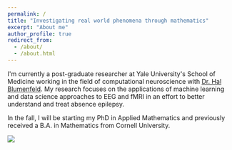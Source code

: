 ```yaml
---
permalink: /
title: "Investigating real world phenomena through mathematics"
excerpt: "About me"
author_profile: true
redirect_from: 
  - /about/
  - /about.html
---
```


I'm currently a post-graduate researcher at Yale University's School of Medicine working in the field of 
computational neuroscience with [Dr. Hal Blumenfeld](https://medicine.yale.edu/profile/hal_blumenfeld/). My research focuses on the applications of machine learning and data science approaches to EEG and fMRI in an effort to better understand and treat absence epilepsy.

In the fall, I will be starting my PhD in Applied Mathematics and previously received a B.A. in Mathematics from Cornell University.

![](https://media.giphy.com/media/FY9chKp6rulXy/giphy.gif)
